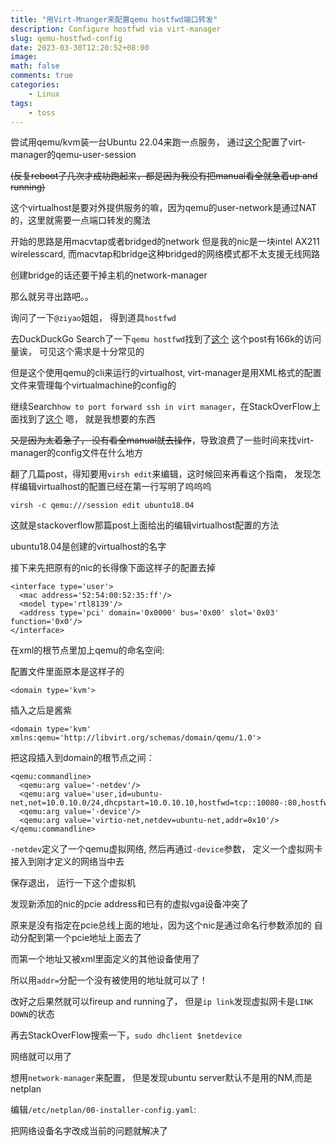 ```yaml
---
title: "用Virt-Mnanger来配置qemu hostfwd端口转发"
description: Configure hostfwd via virt-manager
slug: qemu-hostfwd-config
date: 2023-03-30T12:20:52+08:00
image: 
math: false
comments: true
categories: 
    - Linux
tags: 
    - toss
---
```


尝试用qemu/kvm装一台Ubuntu 22.04来跑一点服务， 通过[这个](https://wiki.archlinux.org/title/Virt-Manager)配置了virt-manager的qemu-user-session

~~(反复reboot了几次才成功跑起来，都是因为我没有把manual看全就急着up and running)~~

这个virtualhost是要对外提供服务的嘛，因为qemu的user-network是通过NAT的，这里就需要一点端口转发的魔法

开始的思路是用macvtap或者bridged的network
但是我的nic是一块intel AX211 wirelesscard, 而macvtap和bridge这种bridged的网络模式都不太支援无线网路

创建bridge的话还要干掉主机的network-manager

那么就另寻出路吧。。

询问了一下`@ziyao`姐姐， 得到道具`hostfwd`

去DuckDuckGo Search了一下`qemu hostfwd`找到了[这个](https://unix.stackexchange.com/questions/124681/how-to-ssh-from-host-to-guest-using-qemu)
这个post有166k的访问量诶， 可见这个需求是十分常见的

但是这个使用qemu的cli来运行的virtualhost, virt-manager是用XML格式的配置文件来管理每个virtualmachine的config的

继续Search`how to port forward ssh in virt manager`，在StackOverFlow上面找到了[这个](https://unix.stackexchange.com/questions/350339/how-to-port-forward-ssh-in-virt-manager) 嗯， 就是我想要的东西

~~又是因为太着急了， 没有看全manual就去操作~~，导致浪费了一些时间来找virt-manager的config文件在什么地方

翻了几篇post，得知要用`virsh edit`来编辑，这时候回来再看这个指南， 发现怎样编辑virtualhost的配置已经在第一行写明了呜呜呜

```
virsh -c qemu:///session edit ubuntu18.04
```
这就是stackoverflow那篇post上面给出的编辑virtualhost配置的方法

ubuntu18.04是创建的virtualhost的名字

接下来先把原有的nic的长得像下面这样子的配置去掉

```
<interface type='user'>
  <mac address='52:54:00:52:35:ff'/>
  <model type='rtl8139'/>
  <address type='pci' domain='0x0000' bus='0x00' slot='0x03' function='0x0'/>
</interface>
```

在xml的根节点里加上qemu的命名空间:

配置文件里面原本是这样子的
```
<domain type='kvm'>
```
插入之后是酱紫

```
<domain type='kvm' xmlns:qemu='http://libvirt.org/schemas/domain/qemu/1.0'>
```
把这段插入到domain的根节点之间：
```
<qemu:commandline>
  <qemu:arg value='-netdev'/>
  <qemu:arg value='user,id=ubuntu-net,net=10.0.10.0/24,dhcpstart=10.0.10.10,hostfwd=tcp::10080-:80,hostfwd=tcp::10443-:443,hostfwd=tcp::22222-:22'/>
  <qemu:arg value='-device'/>
  <qemu:arg value='virtio-net,netdev=ubuntu-net,addr=0x10'/>
</qemu:commandline>
```

`-netdev`定义了一个qemu虚拟网络, 然后再通过`-device`参数， 定义一个虚拟网卡接入到刚才定义的网络当中去

保存退出， 运行一下这个虚拟机

发现新添加的nic的pcie address和已有的虚拟vga设备冲突了

原来是没有指定在pcie总线上面的地址，因为这个nic是通过命名行参数添加的
自动分配到第一个pcie地址上面去了

而第一个地址又被xml里面定义的其他设备使用了

所以用`addr=`分配一个没有被使用的地址就可以了！

改好之后果然就可以fireup and running了， 但是`ip link`发现虚拟网卡是`LINK DOWN`的状态

再去StackOverFlow搜索一下，`sudo dhclient $netdevice`

网络就可以用了

想用`network-manager`来配置， 但是发现ubuntu server默认不是用的NM,而是netplan

编辑`/etc/netplan/00-installer-config.yaml`:

把网络设备名字改成当前的问题就解决了
